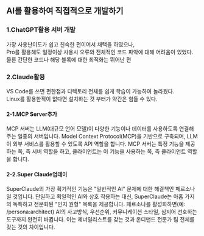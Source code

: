 ## AI를 활용하여 직접적으로 개발하기

### 1.ChatGPT활용 서버 개발
가장 사용난이도가 쉽고 친숙한 편이어서 채택을 하였으나, \
Pro를 활용해도 일정이상 사용시 오류와 전체적인 코드 파악에 대해 어려움이 있었다.\
물론 간단한 코드나 해당 블록에 대한 최적화는 뛰어난 편

### 2.Claude활용
VS Code를 쓰면 편한점과 디렉토리 전체를 쉽게 학습이 가능하여 놀라웠다.\
Linux를 활용한적이 없다면 설치하는 것 부터가 약간은 힘들 수 있다.

#### 2-1.MCP Server추가
MCP 서버는 LLM(대규모 언어 모델)이 다양한 기능이나 데이터를 사용하도록 연결해주는 일종의 서버입니다. Model Context Protocol(MCP)을 기반으로 구축되며, LLM이 외부 서비스를 활용할 수 있도록 API 역할을 합니다. MCP 서버는 특정 기능을 제공하는 쪽, 즉 서버 역할을 하고, 클라이언트는 이 기능을 사용하는 쪽, 즉 클라이언트 역할을 합니다. 

#### 2-2.Super Claude업데이
SuperClaude의 가장 획기적인 기능은 "일반적인 AI" 문제에 대한 해결책인 페르소나일 것입니다. 단일하고 획일적인 AI와 상호 작용하는 대신, SuperClaude는 아홉 가지의 독특하고 전문화된 "인지 원형" 목록을 제공합니다. 페르소나를 활성화하면(예: /persona:architect) AI의 사고방식, 우선순위, 커뮤니케이션 스타일, 심지어 선호하는 도구까지 완전히 바뀝니다. 이는 제너럴리스트를 갖는 것과 온디맨드 전문가 팀 전체를 갖는 것의 차이입니다.
